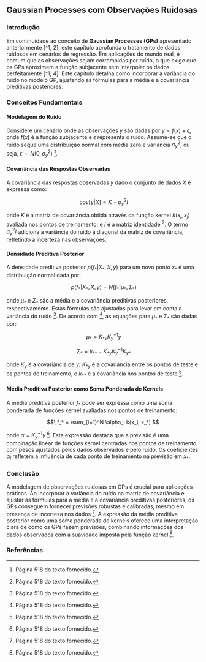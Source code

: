 ## Gaussian Processes com Observações Ruidosas

### Introdução
Em continuidade ao conceito de **Gaussian Processes (GPs)** apresentado anteriormente [^1, 2], este capítulo aprofunda o tratamento de dados ruidosos em cenários de regressão. Em aplicações do mundo real, é comum que as observações sejam corrompidas por ruído, o que exige que os GPs aproximem a função subjacente sem interpolar os dados perfeitamente [^1, 4]. Este capítulo detalha como incorporar a variância do ruído no modelo GP, ajustando as fórmulas para a média e a covariância preditivas posteriores.

### Conceitos Fundamentais

#### Modelagem do Ruído
Considere um cenário onde as observações $y$ são dadas por $y = f(x) + \epsilon$, onde $f(x)$ é a função subjacente e $\epsilon$ representa o ruído. Assume-se que o ruído segue uma distribuição normal com média zero e variância $\sigma_y^2$, ou seja, $\epsilon \sim N(0, \sigma_y^2)$ [^4].

#### Covariância das Respostas Observadas
A covariância das respostas observadas $y$ dado o conjunto de dados $X$ é expressa como:

$$\
cov[y|X] = K + \sigma_y^2 I
$$

onde $K$ é a matriz de covariância obtida através da função kernel $k(x_i, x_j)$ avaliada nos pontos de treinamento, e $I$ é a matriz identidade [^4]. O termo $\sigma_y^2 I$ adiciona a variância do ruído à diagonal da matriz de covariância, refletindo a incerteza nas observações.

#### Densidade Preditiva Posterior
A densidade preditiva posterior $p(f_*|X_*, X, y)$ para um novo ponto $x_*$ é uma distribuição normal dada por:

$$\
p(f_*|X_*, X, y) = N(f_*|\mu_*, \Sigma_*)
$$

onde $\mu_*$ e $\Sigma_*$ são a média e a covariância preditivas posteriores, respectivamente. Estas fórmulas são ajustadas para levar em conta a variância do ruído [^4]. De acordo com [^4], as equações para $\mu_*$ e $\Sigma_*$ são dadas por:

$$\
\mu_* = K_{*y}K_y^{-1}y
$$

$$\
\Sigma_* = k_{**} - K_{*y}K_y^{-1}K_{y*}
$$

onde $K_{y}$ é a covariância de $y$, $K_{*y}$ é a covariância entre os pontos de teste e os pontos de treinamento, e $k_{**}$ é a covariância nos pontos de teste [^4].

#### Média Preditiva Posterior como Soma Ponderada de Kernels
A média preditiva posterior $f_*$ pode ser expressa como uma soma ponderada de funções kernel avaliadas nos pontos de treinamento:

$$\
f_* = \sum_{i=1}^N \alpha_i k(x_i, x_*)
$$

onde $\alpha = K_y^{-1} y$ [^4]. Esta expressão destaca que a previsão é uma combinação linear de funções kernel centradas nos pontos de treinamento, com pesos ajustados pelos dados observados e pelo ruído. Os coeficientes $\alpha_i$ refletem a influência de cada ponto de treinamento na previsão em $x_*$.

### Conclusão

A modelagem de observações ruidosas em GPs é crucial para aplicações práticas. Ao incorporar a variância do ruído na matriz de covariância e ajustar as fórmulas para a média e a covariância preditivas posteriores, os GPs conseguem fornecer previsões robustas e calibradas, mesmo em presença de incerteza nos dados [^4]. A expressão da média preditiva posterior como uma soma ponderada de kernels oferece uma interpretação clara de como os GPs fazem previsões, combinando informações dos dados observados com a suavidade imposta pela função kernel [^4].

### Referências
[^1]: Rasmussen, C. E., & Williams, C. K. I. (2006). *Gaussian Processes for Machine Learning*. MIT Press.
[^2]: Williams, C. K. I., & Rasmussen, C. E. (2006). Gaussian processes for machine learning. *The MIT Press*.
[^4]: Página 518 do texto fornecido.

<!-- END -->
